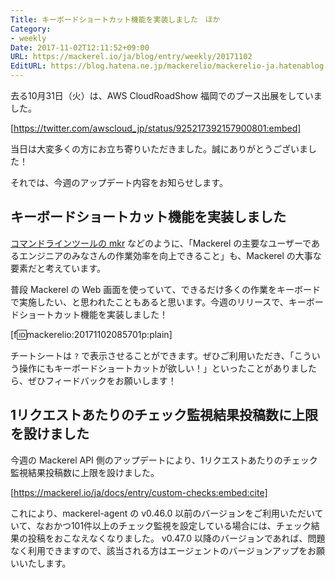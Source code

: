 ```yaml
---
Title: キーボードショートカット機能を実装しました　ほか
Category:
- weekly
Date: 2017-11-02T12:11:52+09:00
URL: https://mackerel.io/ja/blog/entry/weekly/20171102
EditURL: https://blog.hatena.ne.jp/mackerelio/mackerelio-ja.hatenablog.mackerel.io/atom/entry/8599973812313686955
---
```


去る10月31日（火）は、AWS CloudRoadShow 福岡でのブース出展をしていました。



[https://twitter.com/awscloud_jp/status/925217392157900801:embed]



当日は大変多くの方にお立ち寄りいただきました。誠にありがとうございました！

それでは、今週のアップデート内容をお知らせします。


## キーボードショートカット機能を実装しました
[コマンドラインツールの mkr](https://mackerel.io/ja/docs/entry/advanced/cli) などのように、「Mackerel の主要なユーザーであるエンジニアのみなさんの作業効率を向上できること」も、Mackerel の大事な要素だと考えています。

普段 Mackerel の Web 画面を使っていて、できるだけ多くの作業をキーボードで実施したい、と思われたこともあると思います。今週のリリースで、キーボードショートカット機能を実装しました！

[f:id:mackerelio:20171102085701p:plain]

チートシートは `?` で表示させることができます。ぜひご利用いただき、「こういう操作にもキーボードショートカットが欲しい！」といったことがありましたら、ぜひフィードバックをお願いします！


## 1リクエストあたりのチェック監視結果投稿数に上限を設けました
今週の Mackerel API 側のアップデートにより、1リクエストあたりのチェック監視結果投稿数に上限を設けました。



[https://mackerel.io/ja/docs/entry/custom-checks:embed:cite]



これにより、mackerel-agent の v0.46.0 以前のバージョンをご利用いただいていて、なおかつ101件以上のチェック監視を設定している場合には、チェック結果の投稿をおこなえなくなりました。
v0.47.0 以降のバージョンであれば、問題なく利用できますので、該当される方はエージェントのバージョンアップをお願いいたします。
